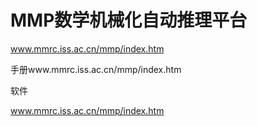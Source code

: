 # MMP数学机械化自动推理平台



www.mmrc.iss.ac.cn/mmp/index.htm



手册www.mmrc.iss.ac.cn/mmp/index.htm




软件

www.mmrc.iss.ac.cn/mmp/index.htm















